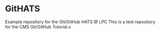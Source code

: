 # GitHATS
Example repository for the Git/GitHub HATS @ LPC
This is a test repository for the CMS Git/GitHub Tutorial.x